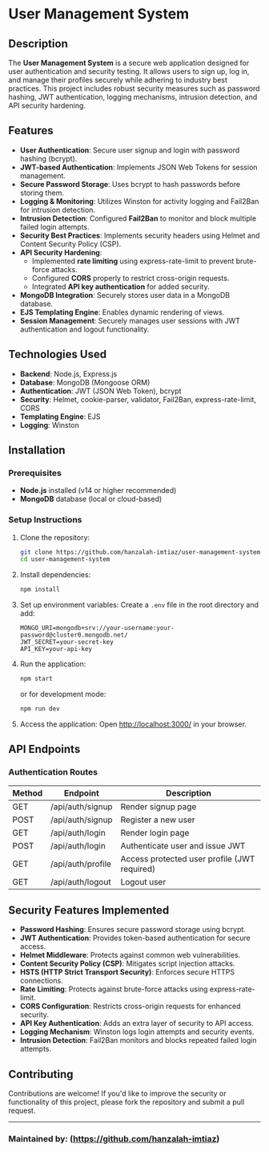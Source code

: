 # User Management System

## Description
The **User Management System** is a secure web application designed for user authentication and security testing. It allows users to sign up, log in, and manage their profiles securely while adhering to industry best practices. This project includes robust security measures such as password hashing, JWT authentication, logging mechanisms, intrusion detection, and API security hardening.

## Features
- **User Authentication**: Secure user signup and login with password hashing (bcrypt).
- **JWT-based Authentication**: Implements JSON Web Tokens for session management.
- **Secure Password Storage**: Uses bcrypt to hash passwords before storing them.
- **Logging & Monitoring**: Utilizes Winston for activity logging and Fail2Ban for intrusion detection.
- **Intrusion Detection**: Configured **Fail2Ban** to monitor and block multiple failed login attempts.
- **Security Best Practices**: Implements security headers using Helmet and Content Security Policy (CSP).
- **API Security Hardening**:
  - Implemented **rate limiting** using express-rate-limit to prevent brute-force attacks.
  - Configured **CORS** properly to restrict cross-origin requests.
  - Integrated **API key authentication** for added security.
- **MongoDB Integration**: Securely stores user data in a MongoDB database.
- **EJS Templating Engine**: Enables dynamic rendering of views.
- **Session Management**: Securely manages user sessions with JWT authentication and logout functionality.

## Technologies Used
- **Backend**: Node.js, Express.js
- **Database**: MongoDB (Mongoose ORM)
- **Authentication**: JWT (JSON Web Token), bcrypt
- **Security**: Helmet, cookie-parser, validator, Fail2Ban, express-rate-limit, CORS
- **Templating Engine**: EJS
- **Logging**: Winston

## Installation
### Prerequisites
- **Node.js** installed (v14 or higher recommended)
- **MongoDB** database (local or cloud-based)

### Setup Instructions
1. Clone the repository:
   ```sh
   git clone https://github.com/hanzalah-imtiaz/user-management-system.git
   cd user-management-system
   ```
2. Install dependencies:
   ```sh
   npm install
   ```
3. Set up environment variables:
   Create a `.env` file in the root directory and add:
   ```env
   MONGO_URI=mongodb+srv://your-username:your-password@cluster0.mongodb.net/
   JWT_SECRET=your-secret-key
   API_KEY=your-api-key
   ```
4. Run the application:
   ```sh
   npm start
   ```
   or for development mode:
   ```sh
   npm run dev
   ```
5. Access the application:
   Open [http://localhost:3000/](http://localhost:3000/) in your browser.

## API Endpoints
### Authentication Routes
| Method | Endpoint         | Description                                  |
|--------|----------------|----------------------------------------------|
| GET    | /api/auth/signup  | Render signup page                          |
| POST   | /api/auth/signup  | Register a new user                         |
| GET    | /api/auth/login   | Render login page                           |
| POST   | /api/auth/login   | Authenticate user and issue JWT             |
| GET    | /api/auth/profile | Access protected user profile (JWT required) |
| GET    | /api/auth/logout  | Logout user                                  |

## Security Features Implemented
- **Password Hashing**: Ensures secure password storage using bcrypt.
- **JWT Authentication**: Provides token-based authentication for secure access.
- **Helmet Middleware**: Protects against common web vulnerabilities.
- **Content Security Policy (CSP)**: Mitigates script injection attacks.
- **HSTS (HTTP Strict Transport Security)**: Enforces secure HTTPS connections.
- **Rate Limiting**: Protects against brute-force attacks using express-rate-limit.
- **CORS Configuration**: Restricts cross-origin requests for enhanced security.
- **API Key Authentication**: Adds an extra layer of security to API access.
- **Logging Mechanism**: Winston logs login attempts and security events.
- **Intrusion Detection**: Fail2Ban monitors and blocks repeated failed login attempts.

## Contributing
Contributions are welcome! If you'd like to improve the security or functionality of this project, please fork the repository and submit a pull request.

---
### **Maintained by:** (https://github.com/hanzalah-imtiaz)

